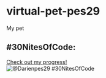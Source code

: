 # virtual-pet-pes29
My pet

## #30NitesOfCode:
  [Check out my progress!](https://www.codedex.io/@Darienpes29/30-nites-of-code)  
  ![@Darienpes29 #30NitesOfCode](https://www.codedex.io/api/petStatus?user=Darienpes29)
